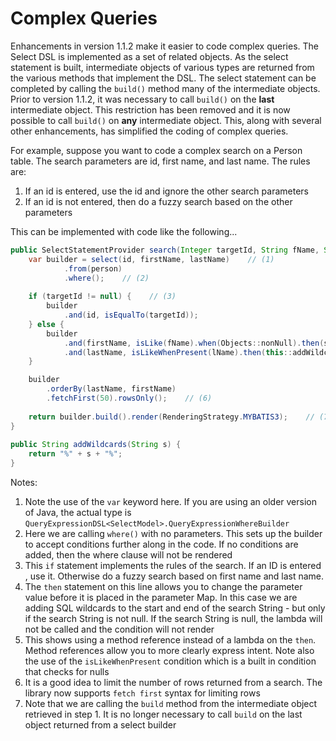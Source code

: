# Complex Queries
Enhancements in version 1.1.2 make it easier to code complex queries. The Select DSL is implemented as a set of related objects. As the select statement is built, intermediate objects of various types are returned from the various methods that implement the DSL. The select statement can be completed by calling the `build()` method many of the intermediate objects. Prior to version 1.1.2, it was necessary to call `build()` on the **last** intermediate object. This restriction has been removed and it is now possible to call `build()` on **any** intermediate object. This, along with several other enhancements, has simplified the coding of complex queries.

For example, suppose you want to code a complex search on a Person table. The search parameters are id, first name, and last name. The rules are:

1. If an id is entered, use the id and ignore the other search parameters
1. If an id is not entered, then do a fuzzy search based on the other parameters

This can be implemented with code like the following...

```java
public SelectStatementProvider search(Integer targetId, String fName, String lName) {
    var builder = select(id, firstName, lastName)    // (1)
            .from(person)
            .where();    // (2)
        
    if (targetId != null) {    // (3)
        builder
            .and(id, isEqualTo(targetId));
    } else {
        builder
            .and(firstName, isLike(fName).when(Objects::nonNull).then(s -> "%" + s + "%"))    // (4)
            .and(lastName, isLikeWhenPresent(lName).then(this::addWildcards));    // (5)
    }

    builder
        .orderBy(lastName, firstName)
        .fetchFirst(50).rowsOnly();    // (6)
        
    return builder.build().render(RenderingStrategy.MYBATIS3);    // (7)
}
    
public String addWildcards(String s) {
    return "%" + s + "%";
}
```

Notes:

1. Note the use of the `var` keyword here. If you are using an older version of Java, the actual type is `QueryExpressionDSL<SelectModel>.QueryExpressionWhereBuilder`
1. Here we are calling `where()` with no parameters. This sets up the builder to accept conditions further along in the code. If no conditions are added, then the where clause will not be rendered
1. This `if` statement implements the rules of the search. If an ID is entered , use it. Otherwise do a fuzzy search based on first name and last name.
1. The `then` statement on this line allows you to change the parameter value before it is placed in the parameter Map. In this case we are adding SQL wildcards to the start and end of the search String - but only if the search String is not null. If the search String is null, the lambda will not be called and the condition will not render
1. This shows using a method reference instead of a lambda on the `then`. Method references allow you to more clearly express intent. Note also the use of the `isLikeWhenPresent` condition which is a built in condition that checks for nulls
1. It is a good idea to limit the number of rows returned from a search. The library now supports `fetch first` syntax for limiting rows
1. Note that we are calling the `build` method from the intermediate object retrieved in step 1. It is no longer necessary to call `build` on the last object returned from a select builder

